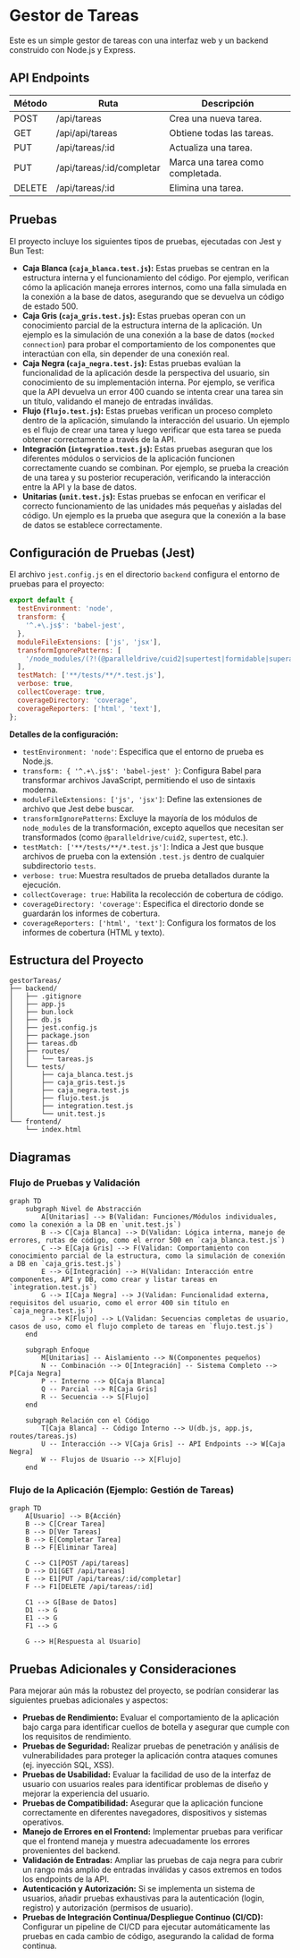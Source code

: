 # Gestor de Tareas

Este es un simple gestor de tareas con una interfaz web y un backend construido con Node.js y Express.

## API Endpoints

| Método | Ruta                | Descripción                  |
|--------|---------------------|------------------------------|
| POST   | /api/tareas         | Crea una nueva tarea.        |
| GET    | /api/api/tareas         | Obtiene todas las tareas.    |
| PUT    | /api/tareas/:id     | Actualiza una tarea.         |
| PUT    | /api/tareas/:id/completar | Marca una tarea como completada.|
| DELETE | /api/tareas/:id     | Elimina una tarea.           |

## Pruebas

El proyecto incluye los siguientes tipos de pruebas, ejecutadas con Jest y Bun Test:

-   **Caja Blanca (`caja_blanca.test.js`):** Estas pruebas se centran en la estructura interna y el funcionamiento del código. Por ejemplo, verifican cómo la aplicación maneja errores internos, como una falla simulada en la conexión a la base de datos, asegurando que se devuelva un código de estado 500.
-   **Caja Gris (`caja_gris.test.js`):** Estas pruebas operan con un conocimiento parcial de la estructura interna de la aplicación. Un ejemplo es la simulación de una conexión a la base de datos (`mocked connection`) para probar el comportamiento de los componentes que interactúan con ella, sin depender de una conexión real.
-   **Caja Negra (`caja_negra.test.js`):** Estas pruebas evalúan la funcionalidad de la aplicación desde la perspectiva del usuario, sin conocimiento de su implementación interna. Por ejemplo, se verifica que la API devuelva un error 400 cuando se intenta crear una tarea sin un título, validando el manejo de entradas inválidas.
-   **Flujo (`flujo.test.js`):** Estas pruebas verifican un proceso completo dentro de la aplicación, simulando la interacción del usuario. Un ejemplo es el flujo de crear una tarea y luego verificar que esta tarea se pueda obtener correctamente a través de la API.
-   **Integración (`integration.test.js`):** Estas pruebas aseguran que los diferentes módulos o servicios de la aplicación funcionen correctamente cuando se combinan. Por ejemplo, se prueba la creación de una tarea y su posterior recuperación, verificando la interacción entre la API y la base de datos.
-   **Unitarias (`unit.test.js`):** Estas pruebas se enfocan en verificar el correcto funcionamiento de las unidades más pequeñas y aisladas del código. Un ejemplo es la prueba que asegura que la conexión a la base de datos se establece correctamente.

## Configuración de Pruebas (Jest)

El archivo `jest.config.js` en el directorio `backend` configura el entorno de pruebas para el proyecto:

```javascript
export default {
  testEnvironment: 'node',
  transform: {
    '^.+\.js$': 'babel-jest',
  },
  moduleFileExtensions: ['js', 'jsx'],
  transformIgnorePatterns: [
    '/node_modules/(?!(@paralleldrive/cuid2|supertest|formidable|superagent)/)',
  ],
  testMatch: ['**/tests/**/*.test.js'],
  verbose: true,
  collectCoverage: true,
  coverageDirectory: 'coverage',
  coverageReporters: ['html', 'text'],
};
```

**Detalles de la configuración:**

-   `testEnvironment: 'node'`: Especifica que el entorno de prueba es Node.js.
-   `transform: { '^.+\.js$': 'babel-jest' }`: Configura Babel para transformar archivos JavaScript, permitiendo el uso de sintaxis moderna.
-   `moduleFileExtensions: ['js', 'jsx']`: Define las extensiones de archivo que Jest debe buscar.
-   `transformIgnorePatterns`: Excluye la mayoría de los módulos de `node_modules` de la transformación, excepto aquellos que necesitan ser transformados (como `@paralleldrive/cuid2`, `supertest`, etc.).
-   `testMatch: ['**/tests/**/*.test.js']`: Indica a Jest que busque archivos de prueba con la extensión `.test.js` dentro de cualquier subdirectorio `tests`.
-   `verbose: true`: Muestra resultados de prueba detallados durante la ejecución.
-   `collectCoverage: true`: Habilita la recolección de cobertura de código.
-   `coverageDirectory: 'coverage'`: Especifica el directorio donde se guardarán los informes de cobertura.
-   `coverageReporters: ['html', 'text']`: Configura los formatos de los informes de cobertura (HTML y texto).

## Estructura del Proyecto

```
gestorTareas/
├── backend/
│   ├── .gitignore
│   ├── app.js
│   ├── bun.lock
│   ├── db.js
│   ├── jest.config.js
│   ├── package.json
│   ├── tareas.db
│   ├── routes/
│   │   └── tareas.js
│   └── tests/
│       ├── caja_blanca.test.js
│       ├── caja_gris.test.js
│       ├── caja_negra.test.js
│       ├── flujo.test.js
│       ├── integration.test.js
│       └── unit.test.js
└── frontend/
    └── index.html
```

## Diagramas

### Flujo de Pruebas y Validación

```mermaid
graph TD
    subgraph Nivel de Abstracción
        A[Unitarias] --> B(Validan: Funciones/Módulos individuales, como la conexión a la DB en `unit.test.js`)
        B --> C[Caja Blanca] --> D(Validan: Lógica interna, manejo de errores, rutas de código, como el error 500 en `caja_blanca.test.js`)
        C --> E[Caja Gris] --> F(Validan: Comportamiento con conocimiento parcial de la estructura, como la simulación de conexión a DB en `caja_gris.test.js`)
        E --> G[Integración] --> H(Validan: Interacción entre componentes, API y DB, como crear y listar tareas en `integration.test.js`)
        G --> I[Caja Negra] --> J(Validan: Funcionalidad externa, requisitos del usuario, como el error 400 sin título en `caja_negra.test.js`)
        J --> K[Flujo] --> L(Validan: Secuencias completas de usuario, casos de uso, como el flujo completo de tareas en `flujo.test.js`)
    end

    subgraph Enfoque
        M[Unitarias] -- Aislamiento --> N(Componentes pequeños)
        N -- Combinación --> O[Integración] -- Sistema Completo --> P[Caja Negra]
        P -- Interno --> Q[Caja Blanca]
        Q -- Parcial --> R[Caja Gris]
        R -- Secuencia --> S[Flujo]
    end

    subgraph Relación con el Código
        T[Caja Blanca] -- Código Interno --> U(db.js, app.js, routes/tareas.js)
        U -- Interacción --> V[Caja Gris] -- API Endpoints --> W[Caja Negra]
        W -- Flujos de Usuario --> X[Flujo]
    end
```

### Flujo de la Aplicación (Ejemplo: Gestión de Tareas)

```mermaid
graph TD
    A[Usuario] --> B{Acción}
    B --> C[Crear Tarea]
    B --> D[Ver Tareas]
    B --> E[Completar Tarea]
    B --> F[Eliminar Tarea]

    C --> C1[POST /api/tareas]
    D --> D1[GET /api/tareas]
    E --> E1[PUT /api/tareas/:id/completar]
    F --> F1[DELETE /api/tareas/:id]

    C1 --> G[Base de Datos]
    D1 --> G
    E1 --> G
    F1 --> G

    G --> H[Respuesta al Usuario]
```

## Pruebas Adicionales y Consideraciones

Para mejorar aún más la robustez del proyecto, se podrían considerar las siguientes pruebas adicionales y aspectos:

-   **Pruebas de Rendimiento:** Evaluar el comportamiento de la aplicación bajo carga para identificar cuellos de botella y asegurar que cumple con los requisitos de rendimiento.
-   **Pruebas de Seguridad:** Realizar pruebas de penetración y análisis de vulnerabilidades para proteger la aplicación contra ataques comunes (ej. inyección SQL, XSS).
-   **Pruebas de Usabilidad:** Evaluar la facilidad de uso de la interfaz de usuario con usuarios reales para identificar problemas de diseño y mejorar la experiencia del usuario.
-   **Pruebas de Compatibilidad:** Asegurar que la aplicación funcione correctamente en diferentes navegadores, dispositivos y sistemas operativos.
-   **Manejo de Errores en el Frontend:** Implementar pruebas para verificar que el frontend maneja y muestra adecuadamente los errores provenientes del backend.
-   **Validación de Entradas:** Ampliar las pruebas de caja negra para cubrir un rango más amplio de entradas inválidas y casos extremos en todos los endpoints de la API.
-   **Autenticación y Autorización:** Si se implementa un sistema de usuarios, añadir pruebas exhaustivas para la autenticación (login, registro) y autorización (permisos de usuario).
-   **Pruebas de Integración Continua/Despliegue Continuo (CI/CD):** Configurar un pipeline de CI/CD para ejecutar automáticamente las pruebas en cada cambio de código, asegurando la calidad de forma continua.
